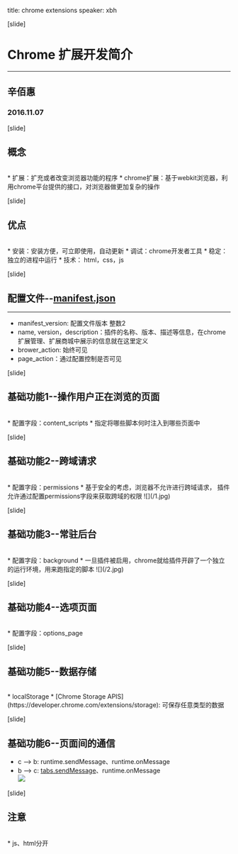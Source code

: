 title: chrome extensions
speaker: xbh

[slide]

# Chrome 扩展开发简介
---
## 辛佰惠
### 2016.11.07

[slide]
## 概念
<br>
* 扩展：扩充或者改变浏览器功能的程序
* chrome扩展：基于webkit浏览器，利用chrome平台提供的接口，对浏览器做更加复杂的操作

[slide]
## 优点
<br>
* 安装：安装方便，可立即使用，自动更新
* 调试：chrome开发者工具
* 稳定：独立的进程中运行
* 技术： html，css，js

[slide]
## 配置文件--[manifest.json](http://developer.chrome.com/extensions/manifest)
---
* manifest_version: 配置文件版本 整数2
* name, version，description：插件的名称、版本、描述等信息，在chrome扩展管理、扩展商城中展示的信息就在这里定义
* brower_action: 始终可见
* page_action：通过配置控制是否可见

[slide]
## 基础功能1--操作用户正在浏览的页面
<br>
* 配置字段：content_scripts
* 指定将哪些脚本何时注入到哪些页面中

[slide]
## 基础功能2--跨域请求
<br>
* 配置字段：permissions  
* 基于安全的考虑，浏览器不允许进行跨域请求， 插件允许通过配置permissions字段来获取跨域的权限  
  ![](/1.jpg)

[slide]
## 基础功能3--常驻后台
<br>
* 配置字段：background
* 一旦插件被启用，chrome就给插件开辟了一个独立的运行环境，用来跑指定的脚本  
  ![](/2.jpg)

[slide]
## 基础功能4--选项页面
<br>
* 配置字段：options_page

[slide]
## 基础功能5--数据存储
<br>
* localStorage
* [Chrome Storage APIS](https://developer.chrome.com/extensions/storage): 可保存任意类型的数据

[slide]
## 基础功能6--页面间的通信
* c --> b: runtime.sendMessage、runtime.onMessage  
* b --> c: [tabs.sendMessage](https://developer.chrome.com/extensions/tabs#method-sendMessage)、runtime.onMessage  
![](/3.png)

[slide]
## 注意
<br>
* js、html分开
